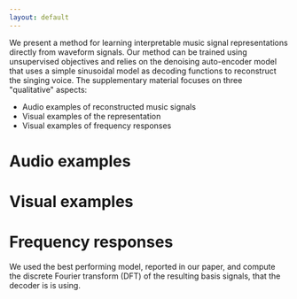 ```yaml
---
layout: default
---
```

We present a method for learning interpretable music signal representations directly from waveform signals. Our method can be trained using unsupervised objectives and relies on the denoising auto-encoder model that uses a simple sinusoidal model as decoding functions to reconstruct the singing voice. 
The supplementary material focuses on three "qualitative" aspects:
* Audio examples of reconstructed music signals
* Visual examples of the representation
* Visual examples of frequency responses

# Audio examples

# Visual examples

# Frequency responses
We used the best performing model, reported in our paper, and compute the discrete Fourier transform (DFT) of the
resulting basis signals, that the decoder is is using.